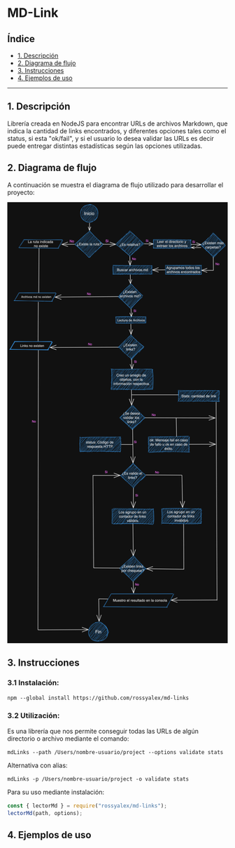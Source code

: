 # MD-Link

## Índice

* [1. Descripción](#1-descripción)
* [2. Diagrama de flujo](#2-diagrama-de-flujo)
* [3. Instrucciones](#2-instrucciones)
* [4. Ejemplos de uso](#4-ejemplos-de-uso)


***

## 1. Descripción

Librería creada en NodeJS para encontrar URLs de archivos Markdown,
que indica la cantidad de links encontrados, y diferentes opciones
tales como el status, si esta "ok/fail", y si el usuario lo desea
validar las URLs es decir puede entregar distintas estadísticas según
las opciones utilizadas.

## 2. Diagrama de flujo

A continuación se muestra el diagrama de flujo utilizado para desarrollar el proyecto:

![diagrama-MD-link](./diagramaMD-link.png)

## 3. Instrucciones
### 3.1 Instalación:

```shell
npm --global install https://github.com/rossyalex/md-links
```

### 3.2 Utilización:

Es una librería que nos permite conseguir todas las URLs de algún directorio o
archivo mediante el comando:

```shell
mdLinks --path /Users/nombre-usuario/project --options validate stats
```
Alternativa con alias:

```shell
mdLinks -p /Users/nombre-usuario/project -o validate stats
```

Para su uso mediante instalación:

```javascript
const { lectorMd } = require("rossyalex/md-links");
lectorMd(path, options);
```

## 4. Ejemplos de uso

